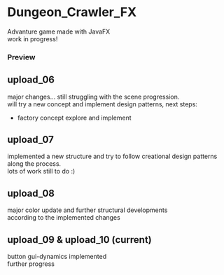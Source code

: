 # Dungeon_Crawler_FX
Advanture game made with JavaFX  
work in progress!  
  
### Preview
<picture src=/images/preview.png>
  
## upload_06  
major changes... still struggling with the scene progression.  
will try a new concept and implement design patterns, next steps:  
- factory concept explore and implement  
  
## upload_07  
implemented a new structure and try to follow creational design patterns along the process.   
lots of work still to do :)  
  
## upload_08  
major color update and further structural developments  
according to the implemented changes  
   
## upload_09 & upload_10  (current)
button gui-dynamics implemented   
further progress  
    
